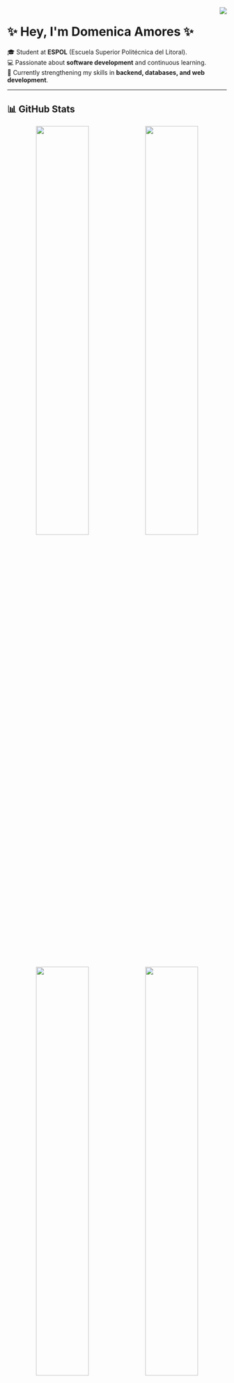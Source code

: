 <img align="right" src="https://visitor-badge.laobi.icu/badge?page_id=dkac14.dkac14">

# ✨ Hey, I'm Domenica Amores ✨  

🎓 Student at **ESPOL** (Escuela Superior Politécnica del Litoral).  
💻 Passionate about **software development** and continuous learning.  
🚀 Currently strengthening my skills in **backend, databases, and web development**.  

---

## 📊 GitHub Stats  

<p align="center">
  <img src="https://github-profile-summary-cards.vercel.app/api/cards/stats?username=dkac14&theme=tokyonight" width="49%">
  <img src="https://github-profile-summary-cards.vercel.app/api/cards/productive-time?username=dkac14&theme=tokyonight&utcOffset=8" width="49%">
</p>

<p align="center">
  <img src="https://github-profile-summary-cards.vercel.app/api/cards/most-commit-language?username=dkac14&theme=tokyonight" width="49%">
  <img src="https://github-profile-summary-cards.vercel.app/api/cards/repos-per-language?username=dkac14&theme=tokyonight" width="49%">
</p>

<p align="center">
  <img src="https://github-profile-summary-cards.vercel.app/api/cards/profile-details?username=dkac14&theme=tokyonight" width="100%">
</p>

---

## 🛠️ Languages & Technologies  

<p align="center">
  <img src="https://img.shields.io/badge/Python-3776AB.svg?style=for-the-badge&logo=python&logoColor=white" alt="Python">
  <img src="https://img.shields.io/badge/Java-ED8B00.svg?style=for-the-badge&logo=openjdk&logoColor=white" alt="Java">
  <img src="https://img.shields.io/badge/C-A8B9CC.svg?style=for-the-badge&logo=c&logoColor=black" alt="C">
  <img src="https://img.shields.io/badge/HTML5-E34F26.svg?style=for-the-badge&logo=html5&logoColor=white" alt="HTML">
  <img src="https://img.shields.io/badge/CSS3-1572B6.svg?style=for-the-badge&logo=css3&logoColor=white" alt="CSS">
  <img src="https://img.shields.io/badge/JavaScript-F7DF1E.svg?style=for-the-badge&logo=javascript&logoColor=black" alt="JavaScript">
  <img src="https://img.shields.io/badge/React-20232A.svg?style=for-the-badge&logo=react&logoColor=61DAFB" alt="React">
  <img src="https://img.shields.io/badge/SQL-4479A1.svg?style=for-the-badge&logo=mysql&logoColor=white" alt="SQL">
</p>  

---

## 🌐 Connect with me  

<p align="center">
  <a href="https://www.instagram.com/dnsawm.ftk?igsh=ajA0d2E0ajhxdGl6" target="_blank">
    <img src="https://img.shields.io/badge/Instagram-E4405F.svg?style=for-the-badge&logo=instagram&logoColor=white" alt="Instagram">
  </a>
  <a href="https://discordapp.com/users/dnsawm.ftk" target="_blank">
    <img src="https://img.shields.io/badge/Discord-5865F2.svg?style=for-the-badge&logo=discord&logoColor=white" alt="Discord">
  </a>
</p>  

---

✨ *Always seeking new challenges and clean lines of code.*  
⭐️ From [dkac14](https://github.com/dkac14)  
